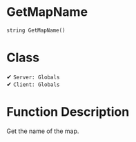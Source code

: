 # GetMapName
```
string GetMapName()
```
# Class
✔ `Server: Globals`  
✔ `Client: Globals`  

# Function Description
Get the name of the map.
